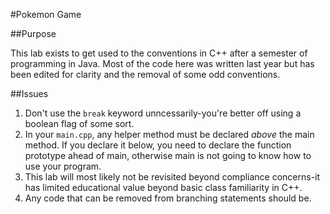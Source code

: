 #Pokemon Game

##Purpose

This lab exists to get used to the conventions in C++ after a semester of programming in Java.  Most of the code here was written last year but has been edited for clarity and the removal of some odd conventions.

##Issues
1. Don't use the `break` keyword unncessarily-you're better off using a boolean flag of some sort.  
2. In your `main.cpp`, any helper method must be declared *above* the main method.  If you declare it below, you need to declare the function prototype ahead of main, otherwise main is not going to know how to use your program.
3. This lab will most likely not be revisited beyond compliance concerns-it has limited educational value beyond basic class familiarity in C++.
4. Any code that can be removed from branching statements should be.

